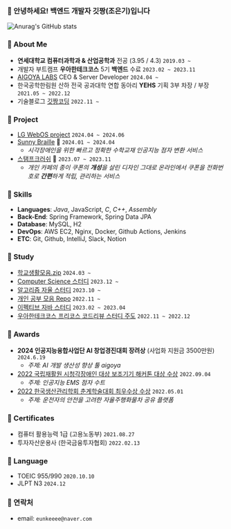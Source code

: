 ### 💋 안녕하세요! 백엔드 개발자 깃짱(조은기)입니다

![Anurag's GitHub stats](https://github-readme-stats.vercel.app/api?username=gitchannn&show_icons=true&theme=vue)

### 💋 About Me

- **연세대학교 컴퓨터과학과 & 산업공학과** 전공 (3.95 / 4.3) `2019.03 ~`
- 개발자 부트캠프 **우아한테크코스** 5기 **백엔드** 수료 `2023.02 ~ 2023.11`
- [AIGOYA LABS](https://github.com/orgs/aigoya-labs/repositories) CEO & Server Developer `2024.04 ~`
- 한국공학한림원 산하 전국 공과대학 연합 동아리 **YEHS** 기획 3부 차장 / 부장 `2021.05 ~ 2022.12`
- 기술블로그 <a href="https://engineerinsight.tistory.com/" target="_blank">깃짱코딩</a> `2022.11 ~`

### 💋 Project

- [LG WebOS project](https://github.com/WebOS-yonsei/WebOS-yonsei) `2024.04 ~ 2024.06`
- [Sunny Braille](https://github.com/sunnybraille) 🌻 `2024.01 ~ 2024.04`
  - _시각장애인을 위한 빠르고 정확한 수학교재 인공지능 점자 변환 서비스_
- [스탬프크러쉬](https://github.com/woowacourse-teams/2023-stamp-crush) 💮 `2023.07 ~ 2023.11`
  - _개인 카페의 종이 쿠폰의 **개성**을 살린 디자인 그대로 온라인에서 쿠폰을 전화번호로 **간편**하게 적립, 관리하는 서비스_

### 💋 Skills

- **Languages**: _Java_, JavaScript, _C_, _C++_, _Assembly_
- **Back-End**: Spring Framework, Spring Data JPA
- **Database**: MySQL, H2
- **DevOps**: AWS EC2, Nginx, Docker, Github Actions, Jenkins
- **ETC**: Git, Github, IntelliJ, Slack, Notion

### 💋 Study
- [학교생활모음.zip](https://github.com/orgs/gitchan-yonsei/repositories) `2024.03 ~`
- [Computer Science 스터디](https://github.com/seoul-developer/CS) `2023.12 ~`
- [알고리즘 자율 스터디](https://github.com/seoul-developer/algorithm) `2023.10 ~`
- [개인 공부 모음 Repo](https://github.com/orgs/gitchan-Study/repositories) `2022.11 ~`
- [이펙티브 자바 스터디](https://github.com/gitchannn/2023-effective-java) `2023.02 ~ 2023.04`
- [우아한테크코스 프리코스 코드리뷰 스터디 주도](https://github.com/gitchannn/woowa-course-study) `2022.11 ~ 2022.12`

### 💋 Awards

- **2024 인공지능융합사업단 AI 창업경진대회 장려상** (사업화 지원금 3500만원) `2024.6.19`
  - _주제: AI 개발 생산성 향상 툴 aigoya_
- [2022 국립재활원 시청각장애인 대상 보조기기 해커톤 대상 수상](https://www.fnnews.com/news/202211031159472667) `2022.09.04`
  - _주제: 인공지능 EMS 점자 수트_
- [2022 한국생산관리학회 춘계학술대회 최우수상 수상](http://kopoms.or.kr/sub/sub05_02.php?mNum=5&sNum=2&boardid=gallery&mode=view&idx=59&goPage=&g_idx=) `2022.05.01`
  - _주제: 운전자의 안전을 고려한 자율주행화물차 공유 플랫폼_
 
### 💋 Certificates

- 컴퓨터 활용능력 1급 (고용노동부) `2021.08.27`
- 투자자산운용사 (한국금융투자협회) `2022.02.13`

### 💋 Language

- TOEIC 955/990 `2020.10.10`
- JLPT N3 `2024.12`

### 💋 연락처

- email: `eunkeeee@naver.com`
